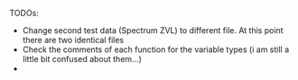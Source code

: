 TODOs:

* Change second test data (Spectrum ZVL) to different file. At this point there are two identical files
* Check the comments of each function for the variable types (i am still a little bit confused about them...)
* 
